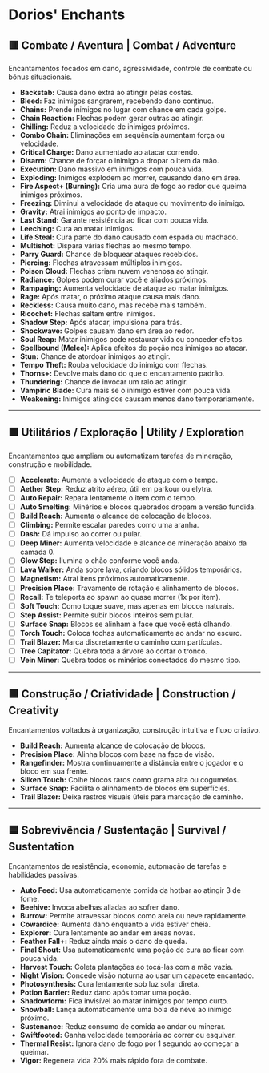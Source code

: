 # Dorios' Enchants

## 🟥 Combate / Aventura | Combat / Adventure

Encantamentos focados em dano, agressividade, controle de combate ou bônus situacionais.

- **Backstab:** Causa dano extra ao atingir pelas costas.
- **Bleed:** Faz inimigos sangrarem, recebendo dano contínuo.
- **Chains:** Prende inimigos no lugar com chance em cada golpe.
- **Chain Reaction:** Flechas podem gerar outras ao atingir.
- **Chilling:** Reduz a velocidade de inimigos próximos.
- **Combo Chain:** Eliminações em sequência aumentam força ou velocidade.
- **Critical Charge:** Dano aumentado ao atacar correndo.
- **Disarm:** Chance de forçar o inimigo a dropar o item da mão.
- **Execution:** Dano massivo em inimigos com pouca vida.
- **Exploding:** Inimigos explodem ao morrer, causando dano em área.
- **Fire Aspect+ (Burning):** Cria uma aura de fogo ao redor que queima inimigos próximos.
- **Freezing:** Diminui a velocidade de ataque ou movimento do inimigo.
- **Gravity:** Atrai inimigos ao ponto de impacto.
- **Last Stand:** Garante resistência ao ficar com pouca vida.
- **Leeching:** Cura ao matar inimigos.
- **Life Steal:** Cura parte do dano causado com espada ou machado.
- **Multishot:** Dispara várias flechas ao mesmo tempo.
- **Parry Guard:** Chance de bloquear ataques recebidos.
- **Piercing:** Flechas atravessam múltiplos inimigos.
- **Poison Cloud:** Flechas criam nuvem venenosa ao atingir.
- **Radiance:** Golpes podem curar você e aliados próximos.
- **Rampaging:** Aumenta velocidade de ataque ao matar inimigos.
- **Rage:** Após matar, o próximo ataque causa mais dano.
- **Reckless:** Causa muito dano, mas recebe mais também.
- **Ricochet:** Flechas saltam entre inimigos.
- **Shadow Step:** Após atacar, impulsiona para trás.
- **Shockwave:** Golpes causam dano em área ao redor.
- **Soul Reap:** Matar inimigos pode restaurar vida ou conceder efeitos.
- **Spellbound (Melee):** Aplica efeitos de poção nos inimigos ao atacar.
- **Stun:** Chance de atordoar inimigos ao atingir.
- **Tempo Theft:** Rouba velocidade do inimigo com flechas.
- **Thorns+:** Devolve mais dano do que o encantamento padrão.
- **Thundering:** Chance de invocar um raio ao atingir.
- **Vampiric Blade:** Cura mais se o inimigo estiver com pouca vida.
- **Weakening:** Inimigos atingidos causam menos dano temporariamente.

---

## 🟧 Utilitários / Exploração | Utility / Exploration

Encantamentos que ampliam ou automatizam tarefas de mineração, construção e mobilidade.

- [ ] **Accelerate:** Aumenta a velocidade de ataque com o tempo.
- [ ] **Aether Step:** Reduz atrito aéreo, útil em parkour ou elytra.
- [ ] **Auto Repair:** Repara lentamente o item com o tempo.
- [ ] **Auto Smelting:** Minérios e blocos quebrados dropam a versão fundida.
- [ ] **Build Reach:** Aumenta o alcance de colocação de blocos.
- [ ] **Climbing:** Permite escalar paredes como uma aranha.
- [ ] **Dash:** Dá impulso ao correr ou pular.
- [ ] **Deep Miner:** Aumenta velocidade e alcance de mineração abaixo da camada 0.
- [ ] **Glow Step:** Ilumina o chão conforme você anda.
- [ ] **Lava Walker:** Anda sobre lava, criando blocos sólidos temporários.
- [ ] **Magnetism:** Atrai itens próximos automaticamente.
- [ ] **Precision Place:** Travamento de rotação e alinhamento de blocos.
- [ ] **Recall:** Te teleporta ao spawn ao quase morrer (1x por item).
- [ ] **Soft Touch:** Como toque suave, mas apenas em blocos naturais.
- [ ] **Step Assist:** Permite subir blocos inteiros sem pular.
- [ ] **Surface Snap:** Blocos se alinham à face que você está olhando.
- [ ] **Torch Touch:** Coloca tochas automaticamente ao andar no escuro.
- [ ] **Trail Blazer:** Marca discretamente o caminho com partículas.
- [ ] **Tree Capitator:** Quebra toda a árvore ao cortar o tronco.
- [ ] **Vein Miner:** Quebra todos os minérios conectados do mesmo tipo.

---

## 🟩 Construção / Criatividade | Construction / Creativity

Encantamentos voltados à organização, construção intuitiva e fluxo criativo.

- **Build Reach:** Aumenta alcance de colocação de blocos.
- **Precision Place:** Alinha blocos com base na face de visão.
- **Rangefinder:** Mostra continuamente a distância entre o jogador e o bloco em sua frente.
- **Silken Touch:** Colhe blocos raros como grama alta ou cogumelos.
- **Surface Snap:** Facilita o alinhamento de blocos em superfícies.
- **Trail Blazer:** Deixa rastros visuais úteis para marcação de caminho.

---

## 🟦 Sobrevivência / Sustentação | Survival / Sustentation

Encantamentos de resistência, economia, automação de tarefas e habilidades passivas.

- **Auto Feed:** Usa automaticamente comida da hotbar ao atingir 3 de fome.
- **Beehive:** Invoca abelhas aliadas ao sofrer dano.
- **Burrow:** Permite atravessar blocos como areia ou neve rapidamente.
- **Cowardice:** Aumenta dano enquanto a vida estiver cheia.
- **Explorer:** Cura lentamente ao andar em áreas novas.
- **Feather Fall+:** Reduz ainda mais o dano de queda.
- **Final Shout:** Usa automaticamente uma poção de cura ao ficar com pouca vida.
- **Harvest Touch:** Coleta plantações ao tocá-las com a mão vazia.
- **Night Vision:** Concede visão noturna ao usar um capacete encantado.
- **Photosynthesis:** Cura lentamente sob luz solar direta.
- **Potion Barrier:** Reduz dano após tomar uma poção.
- **Shadowform:** Fica invisível ao matar inimigos por tempo curto.
- **Snowball:** Lança automaticamente uma bola de neve ao inimigo próximo.
- **Sustenance:** Reduz consumo de comida ao andar ou minerar.
- **Swiftfooted:** Ganha velocidade temporária ao correr ou esquivar.
- **Thermal Resist:** Ignora dano de fogo por 1 segundo ao começar a queimar.
- **Vigor:** Regenera vida 20% mais rápido fora de combate.

